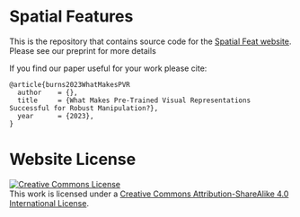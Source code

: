 # Spatial Features

This is the repository that contains source code for the [Spatial Feat website](https://kayburns.github.io/spatialfeatures/). Please see our preprint for more details

If you find our paper useful for your work please cite:
```
@article{burns2023WhatMakesPVR
  author    = {},
  title     = {What Makes Pre-Trained Visual Representations Successful for Robust Manipulation?},
  year      = {2023},
}
```

# Website License
<a rel="license" href="http://creativecommons.org/licenses/by-sa/4.0/"><img alt="Creative Commons License" style="border-width:0" src="https://i.creativecommons.org/l/by-sa/4.0/88x31.png" /></a><br />This work is licensed under a <a rel="license" href="http://creativecommons.org/licenses/by-sa/4.0/">Creative Commons Attribution-ShareAlike 4.0 International License</a>.
